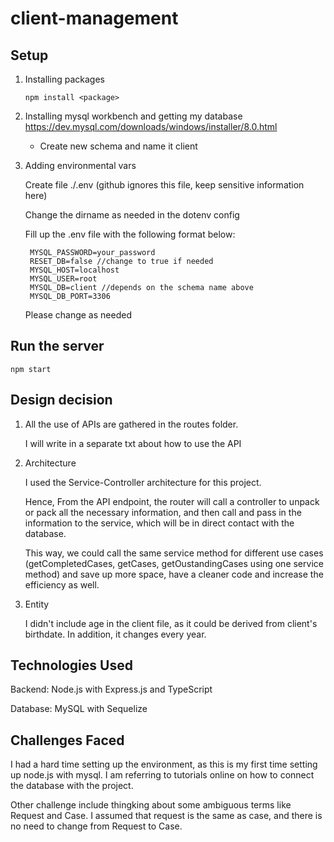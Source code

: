 # client-management

## Setup

1. Installing packages

       npm install <package>
2. Installing mysql workbench and getting my database
   https://dev.mysql.com/downloads/windows/installer/8.0.html
    - Create new schema and name it client
3. Adding environmental vars

   Create file ./.env (github ignores this file, keep sensitive information here)

   Change the dirname as needed in the dotenv config

   Fill up the .env file with the following format below:

        MYSQL_PASSWORD=your_password
        RESET_DB=false //change to true if needed
        MYSQL_HOST=localhost
        MYSQL_USER=root
        MYSQL_DB=client //depends on the schema name above
        MYSQL_DB_PORT=3306
    Please change as needed

## Run the server 
    npm start

## Design decision
1. All the use of APIs are gathered in the routes folder.

   I will write in a separate txt about how to use the API
2. Architecture

   I used the Service-Controller architecture for this project. 

   Hence, From the API endpoint, the router will call a controller to unpack or pack all the necessary information, and then call and pass in the information to the service, which will be in direct contact with the database.

   This way, we could call the same service method for different use cases (getCompletedCases, getCases, getOustandingCases using one service method) and save up more space, have a cleaner code and increase the efficiency as well. 
3. Entity

   I didn't include age in the client file, as it could be derived from client's birthdate. In addition, it changes every year. 

## Technologies Used
Backend: Node.js with Express.js and TypeScript

Database: MySQL with Sequelize

## Challenges Faced
I had a hard time setting up the environment, as this is my first time setting up node.js with mysql. I am referring to tutorials online on how to connect the database with the project. 

Other challenge include thingking about some ambiguous terms like Request and Case. I assumed that request is the same as case, and there is no need to change from Request to Case. 
